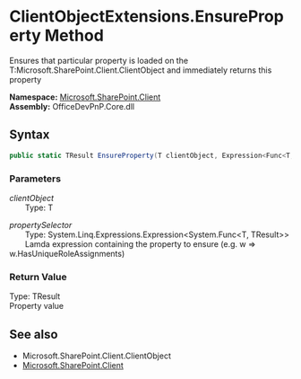 # ClientObjectExtensions.EnsureProperty Method  
 Ensures that particular property is loaded on the T:Microsoft.SharePoint.Client.ClientObject and immediately returns this property   

**Namespace:** [Microsoft.SharePoint.Client](Microsoft.SharePoint.Client.md)  
**Assembly:** OfficeDevPnP.Core.dll  
## Syntax
```C#
public static TResult EnsureProperty(T clientObject, Expression<Func<T, TResult>> propertySelector)
```
### Parameters
*clientObject*  
&emsp;&emsp;Type: T  

*propertySelector*  
&emsp;&emsp;Type: System.Linq.Expressions.Expression<System.Func<T, TResult>>  
&emsp;&emsp;Lamda expression containing the property to ensure (e.g. w => w.HasUniqueRoleAssignments)  

### Return Value
Type: TResult  
Property value

## See also
- Microsoft.SharePoint.Client.ClientObject
- [Microsoft.SharePoint.Client](Microsoft.SharePoint.Client.md)
